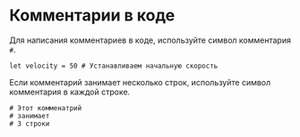 # Комментарии в коде

Для написания комментариев в коде, используйте символ комментария `#`.

``` ride
let velocity = 50 # Устанавливаем начальную скорость
```

Если комментарий занимает несколько строк, используйте символ комментария в каждой строке.

``` ride
# Этот комменатрий
# занимает
# 3 строки
```
